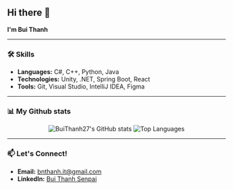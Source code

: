 ## Hi there 👋  
**I'm Bui Thanh**  

---

### 🛠️ Skills  
- **Languages:** C#, C++, Python, Java  
- **Technologies:** Unity, .NET,  Spring Boot, React  
- **Tools:** Git, Visual Studio, IntelliJ IDEA, Figma  

---

### 📊 My Github stats
<div align="center"> 
  
![BuiThanh27's GitHub stats](https://github-readme-stats.vercel.app/api?username=thanhbui27&text_color=9f9f9f&bg_color=151515)
![Top Languages](https://github-readme-stats.vercel.app/api/top-langs/?username=thanhbui27&text_color=9f9f9f&bg_color=151515&size_weight=0.5&count_weight=0.5&hide=asp.net&langs_count=8)

</div>

---


### 📫 Let's Connect!  
- **Email:** bnthanh.it@gmail.com
- **LinkedIn:** [Bui Thanh Senpai]([https://linkedin.com/in/your-profile](https://www.linkedin.com/in/b%C3%B9i-th%C3%A0nh-senpai-675546213/))

